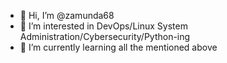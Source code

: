 - 👋 Hi, I’m @zamunda68
- 👀 I’m interested in DevOps/Linux System Administration/Cybersecurity/Python-ing
- 🌱 I’m currently learning all the mentioned above

<!---
zamunda68/zamunda68 is a ✨ special ✨ repository because its `README.md` (this file) appears on your GitHub profile.
You can click the Preview link to take a look at your changes.
--->
